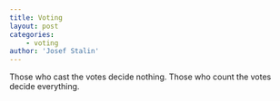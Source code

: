```yaml
---
title: Voting
layout: post
categories:
    - voting
author: 'Josef Stalin'
---
```


Those who cast the votes decide nothing. Those who count the votes decide everything.